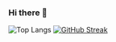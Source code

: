 ### Hi there 👋

<!--
**SC-One/SC-One** is a ✨ _special_ ✨ repository because its `README.md` (this file) appears on your GitHub profile.

Here are some ideas to get you started:

- 🔭 I’m currently working on ...
- 🌱 I’m currently learning ...
- 👯 I’m looking to collaborate on ...
- 🤔 I’m looking for help with ...
- 💬 Ask me about ...
- 📫 How to reach me: ...
- 😄 Pronouns: ...
- ⚡ Fun fact: ...
![SC-One](https://github-readme-stats.vercel.app/api?username=SC-One&show_icons=true&theme=shades-of-purple)
-->
![Top Langs](https://github-readme-stats.vercel.app/api/top-langs/?username=sc-one&layout=compact)
[![GitHub Streak](http://github-readme-streak-stats.herokuapp.com?user=Sc-One&theme=dark&hide_border=true)](https://git.io/streak-stats)
